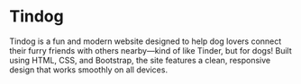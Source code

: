 # Tindog
Tindog is a fun and modern website designed to help dog lovers connect their furry friends with others nearby—kind of like Tinder, but for dogs! Built using HTML, CSS, and Bootstrap, the site features a clean, responsive design that works smoothly on all devices.
